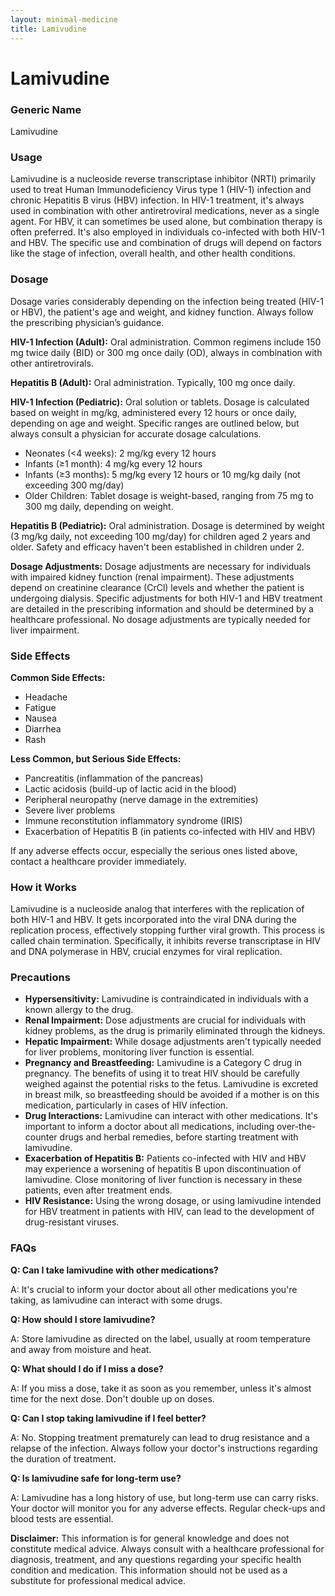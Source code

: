 ```yaml
---
layout: minimal-medicine
title: Lamivudine
---
```


# Lamivudine
### Generic Name
Lamivudine

### Usage

Lamivudine is a nucleoside reverse transcriptase inhibitor (NRTI) primarily used to treat Human Immunodeficiency Virus type 1 (HIV-1) infection and chronic Hepatitis B virus (HBV) infection.  In HIV-1 treatment, it's always used in combination with other antiretroviral medications, never as a single agent. For HBV, it can sometimes be used alone, but combination therapy is often preferred.  It's also employed in individuals co-infected with both HIV-1 and HBV.  The specific use and combination of drugs will depend on factors like the stage of infection, overall health, and other health conditions.

### Dosage

Dosage varies considerably depending on the infection being treated (HIV-1 or HBV), the patient's age and weight, and kidney function.  Always follow the prescribing physician’s guidance.

**HIV-1 Infection (Adult):** Oral administration.  Common regimens include 150 mg twice daily (BID) or 300 mg once daily (OD), always in combination with other antiretrovirals.

**Hepatitis B (Adult):** Oral administration. Typically, 100 mg once daily.

**HIV-1 Infection (Pediatric):** Oral solution or tablets. Dosage is calculated based on weight in mg/kg, administered every 12 hours or once daily, depending on age and weight. Specific ranges are outlined below, but always consult a physician for accurate dosage calculations.

* Neonates (<4 weeks): 2 mg/kg every 12 hours
* Infants (≥1 month): 4 mg/kg every 12 hours
* Infants (≥3 months): 5 mg/kg every 12 hours or 10 mg/kg daily (not exceeding 300 mg/day)
* Older Children: Tablet dosage is weight-based, ranging from 75 mg to 300 mg daily, depending on weight.

**Hepatitis B (Pediatric):**  Oral administration.  Dosage is determined by weight (3 mg/kg daily, not exceeding 100 mg/day) for children aged 2 years and older.  Safety and efficacy haven't been established in children under 2.


**Dosage Adjustments:**  Dosage adjustments are necessary for individuals with impaired kidney function (renal impairment).  These adjustments depend on creatinine clearance (CrCl) levels and whether the patient is undergoing dialysis.  Specific adjustments for both HIV-1 and HBV treatment are detailed in the prescribing information and should be determined by a healthcare professional. No dosage adjustments are typically needed for liver impairment.

### Side Effects

**Common Side Effects:**

* Headache
* Fatigue
* Nausea
* Diarrhea
* Rash

**Less Common, but Serious Side Effects:**

* Pancreatitis (inflammation of the pancreas)
* Lactic acidosis (build-up of lactic acid in the blood)
* Peripheral neuropathy (nerve damage in the extremities)
* Severe liver problems
* Immune reconstitution inflammatory syndrome (IRIS)
* Exacerbation of Hepatitis B (in patients co-infected with HIV and HBV)

If any adverse effects occur, especially the serious ones listed above, contact a healthcare provider immediately.

### How it Works

Lamivudine is a nucleoside analog that interferes with the replication of both HIV-1 and HBV.  It gets incorporated into the viral DNA during the replication process, effectively stopping further viral growth. This process is called chain termination. Specifically, it inhibits reverse transcriptase in HIV and DNA polymerase in HBV, crucial enzymes for viral replication.

### Precautions

* **Hypersensitivity:** Lamivudine is contraindicated in individuals with a known allergy to the drug.
* **Renal Impairment:** Dose adjustments are crucial for individuals with kidney problems, as the drug is primarily eliminated through the kidneys.
* **Hepatic Impairment:**  While dosage adjustments aren't typically needed for liver problems, monitoring liver function is essential.
* **Pregnancy and Breastfeeding:** Lamivudine is a Category C drug in pregnancy.  The benefits of using it to treat HIV should be carefully weighed against the potential risks to the fetus. Lamivudine is excreted in breast milk, so breastfeeding should be avoided if a mother is on this medication, particularly in cases of HIV infection.
* **Drug Interactions:** Lamivudine can interact with other medications.  It's important to inform a doctor about all medications, including over-the-counter drugs and herbal remedies, before starting treatment with lamivudine.
* **Exacerbation of Hepatitis B:** Patients co-infected with HIV and HBV may experience a worsening of hepatitis B upon discontinuation of lamivudine.  Close monitoring of liver function is necessary in these patients, even after treatment ends.
* **HIV Resistance:**  Using the wrong dosage, or using lamivudine intended for HBV treatment in patients with HIV, can lead to the development of drug-resistant viruses.

### FAQs

**Q: Can I take lamivudine with other medications?**

A:  It's crucial to inform your doctor about all other medications you're taking, as lamivudine can interact with some drugs.


**Q: How should I store lamivudine?**

A: Store lamivudine as directed on the label, usually at room temperature and away from moisture and heat.


**Q: What should I do if I miss a dose?**

A: If you miss a dose, take it as soon as you remember, unless it's almost time for the next dose. Don't double up on doses.


**Q:  Can I stop taking lamivudine if I feel better?**

A: No.  Stopping treatment prematurely can lead to drug resistance and a relapse of the infection.  Always follow your doctor's instructions regarding the duration of treatment.


**Q: Is lamivudine safe for long-term use?**

A: Lamivudine has a long history of use, but long-term use can carry risks. Your doctor will monitor you for any adverse effects. Regular check-ups and blood tests are essential.

**Disclaimer:** This information is for general knowledge and does not constitute medical advice.  Always consult with a healthcare professional for diagnosis, treatment, and any questions regarding your specific health condition and medication.  This information should not be used as a substitute for professional medical advice.
